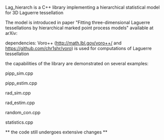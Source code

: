 Lag_hierarch is a C++ library implementing a hierarchical statistical model for 3D Laguerre tessellation

The model is introduced in paper "Fitting three-dimensional Laguerre tessellations by hierarchical marked point process models"
available at arXiv:

dependencies: Voro++ (http://math.lbl.gov/voro++/ and https://github.com/chr1shr/voro) is used for computations of Laguerre tessellation

the capabilities of the library are demonstrated on several examples:

pipp_sim.cpp

pipp_estim.cpp

rad_sim.cpp

rad_estim.cpp

random_con.cpp

statistics.cpp



** the code still undergoes extensive changes **
